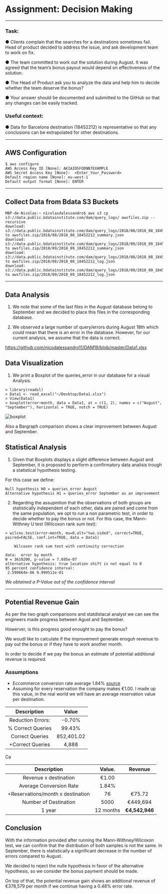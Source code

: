 # Assignment: Decision Making
___
### Task:    

● Clients complain that the searches for a destinations sometimes fail. Head of product decided to address
the issue, and ask development team to work on fix.

● The team committed to work out the solution during August. It was agreed that the team’s bonus payout
would depend on effectiveness of the solution.

● The Head of Product ask you to analyze the data and help him to decide whether the team deserve
the bonus?

● Your answer should be documented and submitted to the GitHub so that any changes can be easily
tracked.

### Useful context:

● Data for Barcelona destination (18452212) is representative so that any conclusions can be extrapolated
for other destinations.

___

## AWS Configuration
````
$ aws configure
AWS Access Key ID [None]: AKIAIOSFODNN7EXAMPLE
AWS Secret Access Key [None]:  <Enter_Your_Password>
Default region name [None]: eu-west-1
Default output format [None]: ENTER
````
___

## Collect Data from Bdata S3 Buckets
```
MBP-de-Nicolas:~ nicolasdalessandro$ aws s3 cp s3://data.public.bdatainstitute.com/dam/query_logs/ awsfiles.zip --recursive
download: s3://data.public.bdatainstitute.com/dam/query_logs/2018/08/2018_08_18452212_summary.json to awsfiles.zip/2018/08/2018_08_18452212_summary.json
download: s3://data.public.bdatainstitute.com/dam/query_logs/2018/09/2018_09_18452212_summary.json to awsfiles.zip/2018/09/2018_09_18452212_summary.json
download: s3://data.public.bdatainstitute.com/dam/query_logs/2018/08/2018_08_18452212_log.json to awsfiles.zip/2018/08/2018_08_18452212_log.json
download: s3://data.public.bdatainstitute.com/dam/query_logs/2018/09/2018_09_18452212_log.json to awsfiles.zip/2018/09/2018_09_18452212_log.json
```
___

## Data Analysis

1. We note that some of the last files in the August database belong to September and we decided to place this files in the corresponding database.

2. We observed a large number of query/errors during August 18th which could mean that there is an error in the database. However, for our current analysis, we assume that the data is correct.		

https://github.com/nicodalessandro11/DAM19/blob/master/Data1.xlsx

## Data Visualization

1. We print a Boxplot of the queries_error in our database for a visual Analysis.

````
> library(readxl)
> Data1 <- read_excel("~/Desktop/Data1.xlsx")
> View(Data1)
> boxplot(error~month, data = Data1, at = c(1, 2), names = c("August", "September"), horizontal = TRUE, notch = TRUE)
````
![boxplot](https://github.com/nicodalessandro11/DAM19/blob/master/Rplot.png)

Also a Bargraph comparison shows a clear improvement between August and September.



## Statistical Analysis

1. Given that Boxplots displays a slight difference between August and September, it is proposed to perform a confirmatory data analisis trough a statistical hypothesis testing.

For this case we define: 

	Null hypothesis H0 = queries_error August
	Alternative hypothesis H1 = queries_error September as an improvement

2. Regarding the assupmtion that the observations of both groups are statistically independent of each other, data are paired and come from the same population, we opt to run a non parametric test, in order to decide whether to pay the bonus or not. For this case, the Mann-Withney U test (Wilcoxon rank sum test):

````
> wilcox.test(error~month, mu=0,alt="two.sided", correct=TRUE, paired=FALSE, conf.int=TRUE, data = Data1)

	Wilcoxon rank sum test with continuity correction

data:  error by month
W = 3619200, p-value = 7.695e-07
alternative hypothesis: true location shift is not equal to 0
95 percent confidence interval:
 2.599664e-06 9.999511e-01
````

*We obtained a P-Value out of the confidence interval*

___

## Potential Revenue Gain
As per the two graph comparisons and statdistacal analyst we can see the engineers made progress between Agust and September.  

Howerver, is this progress good enought to pay the bonus?  

We woudl like to calculate if the improvement generate enoguh revenue to pay out the bonus or if they have to work another month.

In order to decide if we pay the bonus an estimate of potential additional revenue is required.  

### Assumptions
* Eccommerce conversion rate average 1.84% [source](https://www.wordstream.com/blog/ws/2014/03/17/what-is-a-good-conversion-rate)
* Assuming for every reservation the company makes €1.00. I made up this value, in the real world we will have an average reservation value per destination.

|     Description         | Value     |
|:----------------------: |:---------:|
| Reduction Errors:    |  -0.70%   |
| % Correct Queries       |   99.43%  | 
|  Correct Queries        | 852,401.02 |
| +Correct Queries        | 4,888 |

Ca

|     Description         |   Value.   |  Revenue
|:----------------------: |:----------:|:----------:|
| Revenue x destination | €1.00 |
| Average Conversion Rate | 1.84% |
| +Reservations/month x destination| 76 | €75.72
| Number of Destination | 5000 | €449,694
| 1 year                |  12 months| **€4,542,946**




## Conclusion

With the information provided after running the Mann-Withney/Wilcoxon test, we can confirm that the distribution of both samples is not the same. In September, there is statistically a significant decrease in the number of errors compared to August. 

We decided to reject the nulle hypothesis in favor of the alternative hypothesis, so we consider the bonus payment should be made.

On top of that, the potential revenue gain shows an additional revenue of €378,579 per month if we continue having a 0.48% error rate.
						



